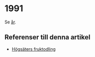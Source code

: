 # 1991

Se [år](år).

## Referenser till denna artikel

* [Högsäters fruktodling](högsäters%20frukodling)

